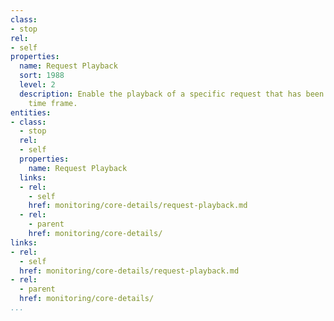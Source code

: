 ```yaml
---
class:
- stop
rel:
- self
properties:
  name: Request Playback
  sort: 1988
  level: 2
  description: Enable the playback of a specific request that has been made at previous
    time frame.
entities:
- class:
  - stop
  rel:
  - self
  properties:
    name: Request Playback
  links:
  - rel:
    - self
    href: monitoring/core-details/request-playback.md
  - rel:
    - parent
    href: monitoring/core-details/
links:
- rel:
  - self
  href: monitoring/core-details/request-playback.md
- rel:
  - parent
  href: monitoring/core-details/
...
```

